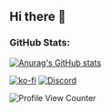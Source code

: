## Hi there 👋

### GitHub Stats:
[![Anurag's GitHub stats](https://github-readme-stats.vercel.app/api?username=MrV-Development)](https://ko-fi.com/mrvdev)

[![ko-fi](https://i.imgur.com/1dx0EgE.png)](https://ko-fi.com/mrvdev)
[![Discord](https://i.imgur.com/aTmOfNH.png)](https://discord.gg/VDRQ7TFyE5)


![Profile View Counter](https://komarev.com/ghpvc/?username=MrV-Development)
